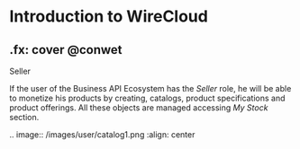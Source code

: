 # Introduction to WireCloud
.fx: cover
@conwet
---

Seller


If the user of the Business API Ecosystem has the *Seller* role, he will be able
to monetize his products by creating, catalogs, product specifications and product offerings. All these objects are managed accessing *My Stock* section.

.. image:: /images/user/catalog1.png
   :align: center


